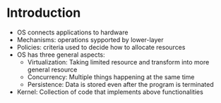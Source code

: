 # Introduction 
- OS connects applications to hardware
- Mechanisms: operations sypported by lower-layer 
- Policies: criteria used to decide how to allocate resources
- OS has three general aspects:
    - Virtualization: Taking limited resource and transform into more general resource 
    - Concurrency: Multiple things happening at the same time
    - Persistence: Data is stored even after the program is terminated
- Kernel: Collection of code that implements above functionalities 